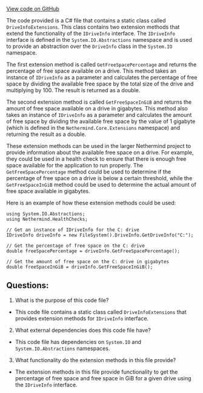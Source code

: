 [View code on GitHub](https://github.com/NethermindEth/nethermind/src/Nethermind/Nethermind.HealthChecks/DriveInfoExtensions.cs)

The code provided is a C# file that contains a static class called `DriveInfoExtensions`. This class contains two extension methods that extend the functionality of the `IDriveInfo` interface. The `IDriveInfo` interface is defined in the `System.IO.Abstractions` namespace and is used to provide an abstraction over the `DriveInfo` class in the `System.IO` namespace.

The first extension method is called `GetFreeSpacePercentage` and returns the percentage of free space available on a drive. This method takes an instance of `IDriveInfo` as a parameter and calculates the percentage of free space by dividing the available free space by the total size of the drive and multiplying by 100. The result is returned as a double.

The second extension method is called `GetFreeSpaceInGiB` and returns the amount of free space available on a drive in gigabytes. This method also takes an instance of `IDriveInfo` as a parameter and calculates the amount of free space by dividing the available free space by the value of 1 gigabyte (which is defined in the `Nethermind.Core.Extensions` namespace) and returning the result as a double.

These extension methods can be used in the larger Nethermind project to provide information about the available free space on a drive. For example, they could be used in a health check to ensure that there is enough free space available for the application to run properly. The `GetFreeSpacePercentage` method could be used to determine if the percentage of free space on a drive is below a certain threshold, while the `GetFreeSpaceInGiB` method could be used to determine the actual amount of free space available in gigabytes.

Here is an example of how these extension methods could be used:

```
using System.IO.Abstractions;
using Nethermind.HealthChecks;

// Get an instance of IDriveInfo for the C: drive
IDriveInfo driveInfo = new FileSystem().DriveInfo.GetDriveInfo("C:");

// Get the percentage of free space on the C: drive
double freeSpacePercentage = driveInfo.GetFreeSpacePercentage();

// Get the amount of free space on the C: drive in gigabytes
double freeSpaceInGiB = driveInfo.GetFreeSpaceInGiB();
```
## Questions: 
 1. What is the purpose of this code file?
- This code file contains a static class called `DriveInfoExtensions` that provides extension methods for `IDriveInfo` interface.

2. What external dependencies does this code file have?
- This code file has dependencies on `System.IO` and `System.IO.Abstractions` namespaces.

3. What functionality do the extension methods in this file provide?
- The extension methods in this file provide functionality to get the percentage of free space and free space in GiB for a given drive using the `IDriveInfo` interface.